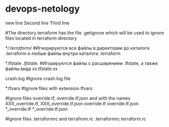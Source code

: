 # devops-netology
new line
Second line
Third line

#The directory terraform has the file .getignore which will be used to ignore files located in terraform directory

**/.terraform/* 
#Игнорируются все файлы в директории до каталога .terraform и любые файлы внутри каталога .terraform

*.tfstate
*.tfstate.*
#Игорируются файлы с расширением .tfstate, а также файлы вида хх.tfstate.xx

crash.log
#Ignore crash.log file

*.tfvars
#Ignore files with extension tfvars


#Ignore files override.tf, override.tf.json and with the names XXX_override.tf, XXX_override.tf.json
override.tf
override.tf.json
*_override.tf
*_override.tf.json


#Ignore files .terraformrc and terrafrom.rc
.terraformrc
terraform.rc


# 
